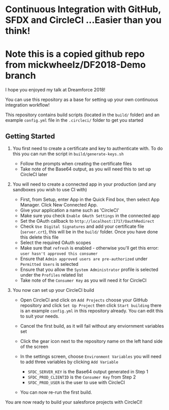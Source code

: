 # Continuous Integration with GitHub, SFDX and CircleCI ...Easier than you think!
# Note this is a copied github repo from mickwheelz/DF2018-Demo branch
I hope you enjoyed my talk at Dreamforce 2018!

You can use this repository as a base for setting up your own continuous integration workflow!

This repository contains build scripts (located in the `build/` folder) and an example `config.yml` file in the `.circleci/` folder to get you started

## Getting Started

1. You first need to create a certificate and key to authenticate with. To do this you can run the script in `build/generate-keys.sh`

    * Follow the prompts when creating the certificate files
    * Take note of the Base64 output, as you will need this to set up CircleCI later

2. You will need to create a connected app in your production (and any sandboxes you wish to use CI with)

    * First, from Setup, enter App in the Quick Find box, then select App Manager. Click New Connected App.
    * Give your application a name such as 'CircleCI' 
    * Make sure you check `Enable OAuth Settings` in the connected app
    * Set the OAuth callback to `http://localhost:1717/OauthRedirect`
    * Check `Use Digital Signatures` and add your certificate file (`server.crt`), this will be in the `build/` folder. Once you have done this delete this file
    * Select the required OAuth scopes
    * Make sure that `refresh` is enabled - otherwise you'll get this error: `user hasn't approved this consumer`
    * Ensure that `Admin approved users are pre-authorized` under `Permitted Users` is selected
    * Ensure that you allow the `System Administrator` profile is selected under the `Profiles` related list
    * Take note of the `Consumer Key` as you will need it for CircleCI

3. You now can set up your CircleCI build
    
    * Open CircleCI and click on `Add Projects` choose your GitHub repository and click `Set Up Project` then click `Start building` there is an example `config.yml` in this repository already. You can edit this to suit your needs.
    * Cancel the first build, as it will fail without any enviornment variables set
    * Click the gear icon next to the repository name on the left hand side of the screen
    * In the settings screen, choose `Environment Variables` you will need to add three variables by clicking `Add Variable`  


        + `SFDC_SERVER_KEY` is the Base64 output generated in Step 1  
        + `SFDC_PROD_CLIENTID` is the `Consumer Key` from Step 2  
        + `SFDC_PROD_USER` is the user to use with CircleCI  


    * You can now re-run the first build. 

You are now ready to build your salesforce projects with CircleCI!

